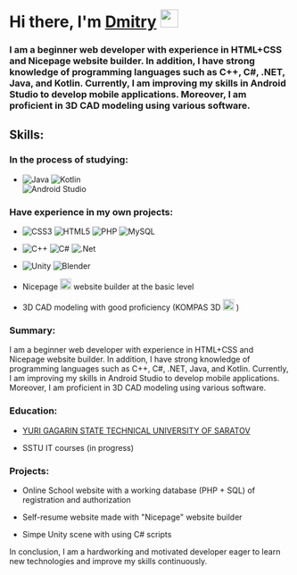 <h1 alight="center">Hi there, I'm <a href="https://vk.com/reyn_d" target="blank"> Dmitry</a> <img src="https://github.com/blackcater/blackcater/raw/main/images/Hi.gif" height="32"/></h1>
  <h3>I am a beginner web developer with experience in HTML+CSS and Nicepage website builder. In addition, I have strong knowledge of programming languages such as C++, C#, .NET, Java, and Kotlin. Currently, I am improving my skills in Android Studio to develop mobile applications. Moreover, I am proficient in 3D CAD modeling using various software.</h3>
  <h2>Skills:</h2> 
  
 <h3>In the process of studying:</h3> 
 
- ![Java](https://img.shields.io/badge/java-%23ED8B00.svg?style=for-the-badge&logo=openjdk&logoColor=white) ![Kotlin](https://img.shields.io/badge/kotlin-%237F52FF.svg?style=for-the-badge&logo=kotlin&logoColor=white) <br>
![Android Studio](https://img.shields.io/badge/Android%20Studio-3DDC84.svg?style=for-the-badge&logo=android-studio&logoColor=white) <br>
 <h3>Have experience in my own projects:</h3>
 
- ![CSS3](https://img.shields.io/badge/css3-%231572B6.svg?style=for-the-badge&logo=css3&logoColor=white) ![HTML5](https://img.shields.io/badge/html5-%23E34F26.svg?style=for-the-badge&logo=html5&logoColor=white) 
 ![PHP](https://img.shields.io/badge/php-%23777BB4.svg?style=for-the-badge&logo=php&logoColor=white) ![MySQL](https://img.shields.io/badge/mysql-%2300f.svg?style=for-the-badge&logo=mysql&logoColor=white) <br>

- ![C++](https://img.shields.io/badge/c++-%2300599C.svg?style=for-the-badge&logo=c%2B%2B&logoColor=white) ![C#](https://img.shields.io/badge/c%23-%23239120.svg?style=for-the-badge&logo=c-sharp&logoColor=white)
![.Net](https://img.shields.io/badge/.NET-5C2D91?style=for-the-badge&logo=.net&logoColor=white)

- ![Unity](https://img.shields.io/badge/unity-%23000000.svg?style=for-the-badge&logo=unity&logoColor=white) ![Blender](https://img.shields.io/badge/blender-%23F5792A.svg?style=for-the-badge&logo=blender&logoColor=white)

- Nicepage <img src="https://encrypted-tbn0.gstatic.com/images?q=tbn:ANd9GcQaBBwk1d4RLiMuh5X8i1gZ1i6TVMyl6-xLSXKhc6s&s" height=20px with=20px> website builder at the basic level 

- 3D CAD modeling with good proficiency (KOMPAS 3D <img src="https://kompas.ru/source/images/kompas-application/kompas-invisible.png" height=20px with=20px> )
    
<h3>Summary:</h3>
I am a beginner web developer with experience in HTML+CSS and Nicepage website builder. In addition, I have strong knowledge of programming languages such as C++, C#, .NET, Java, and Kotlin. Currently, I am improving my skills in Android Studio to develop mobile applications. Moreover, I am proficient in 3D CAD modeling using various software.

<br>
<h3>Education:</h3>

-  <a href = "http://en.sstu.ru/">YURI GAGARIN STATE TECHNICAL UNIVERSITY OF SARATOV</a>

-  SSTU IT courses (in progress)


<h3>Projects:</h3>

- Online School website with a working database (PHP + SQL) of registration and authorization

- Self-resume website made with "Nicepage" website builder

- Simpe Unity scene with using C# scripts 


In conclusion, I am a hardworking and motivated developer eager to learn new technologies and improve my skills continuously.
  
  



<!--
**r3ynD/r3ynD** is a ✨ _special_ ✨ repository because its `README.md` (this file) appears on your GitHub profile.

Here are some ideas to get you started:

- 🔭 I’m currently working on ...
- 🌱 I’m currently learning ...
- 👯 I’m looking to collaborate on ...
- 🤔 I’m looking for help with ...
- 💬 Ask me about ...
- 📫 How to reach me: ...
- 😄 Pronouns: ...
- ⚡ Fun fact: ...
-->
